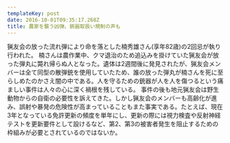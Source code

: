 ```yaml
---
templateKey: post
date: 2016-10-01T09:35:17.268Z
title: 農家を襲う凶弾、銃器取扱い規制の声も
---
```

猟友会の放った流れ弾により命を落とした楠秀雄さん(享年82歳)の2回忌が執り行われた。
楠さんは農作業中、クマ退治のため追込みを掛けていた猟友会が放った弾丸に斃れ帰らぬ人となった。遺体は2週間後に発見されたが、猟友会メンバーは全て同型の散弾銃を使用していたため、誰の放った弾丸が楠さんを死に至らしめたのかさえ闇の中である。人を守るための銃器が人を人を傷つるという痛ましい事件は人々の心に深く禍根を残している。
事件の後も地元猟友会は野生動物からの自衛の必要性を訴えてきた。しかし猟友会のメンバーも高齢化が進み、誤射や暴発の危険性が高まっていることもまた事実である。たとえば、現在3年となっている免許更新の頻度を単年にし、更新の際には視力検査や反射神経テストを更新要件として設けるなど、第2、第3の被害者発生を阻止するための枠組みが必要とされているのではないか。